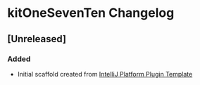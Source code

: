 <!-- Keep a Changelog guide -> https://keepachangelog.com -->

# kitOneSevenTen Changelog

## [Unreleased]
### Added
- Initial scaffold created from [IntelliJ Platform Plugin Template](https://github.com/JetBrains/intellij-platform-plugin-template)
